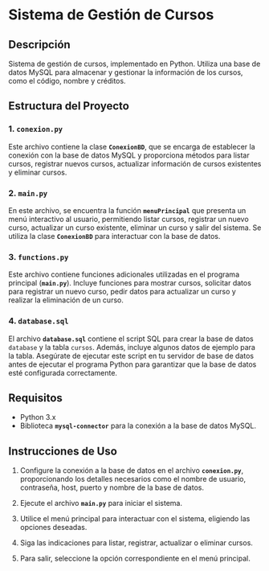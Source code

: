 # Sistema de Gestión de Cursos

## Descripción

Sistema de gestión de cursos, implementado en Python. Utiliza una base de datos MySQL para almacenar y gestionar la información de los cursos, como el código, nombre y créditos.

## Estructura del Proyecto

### 1. `conexion.py`

Este archivo contiene la clase **`ConexionBD`**, que se encarga de establecer la conexión con la base de datos MySQL y proporciona métodos para listar cursos, registrar nuevos cursos, actualizar información de cursos existentes y eliminar cursos.

### 2. `main.py`

En este archivo, se encuentra la función **`menuPrincipal`** que presenta un menú interactivo al usuario, permitiendo listar cursos, registrar un nuevo curso, actualizar un curso existente, eliminar un curso y salir del sistema. Se utiliza la clase **`ConexionBD`** para interactuar con la base de datos.

### 3. `functions.py`

Este archivo contiene funciones adicionales utilizadas en el programa principal (**`main.py`**). Incluye funciones para mostrar cursos, solicitar datos para registrar un nuevo curso, pedir datos para actualizar un curso y realizar la eliminación de un curso.

### 4. `database.sql`

El archivo **`database.sql`** contiene el script SQL para crear la base de datos `database` y la tabla `cursos`. Además, incluye algunos datos de ejemplo para la tabla. Asegúrate de ejecutar este script en tu servidor de base de datos antes de ejecutar el programa Python para garantizar que la base de datos esté configurada correctamente.

## Requisitos

- Python 3.x
- Biblioteca **`mysql-connector`** para la conexión a la base de datos MySQL.

## Instrucciones de Uso

1. Configure la conexión a la base de datos en el archivo **`conexion.py`**, proporcionando los detalles necesarios como el nombre de usuario, contraseña, host, puerto y nombre de la base de datos.

2. Ejecute el archivo **`main.py`** para iniciar el sistema.

3. Utilice el menú principal para interactuar con el sistema, eligiendo las opciones deseadas.

4. Siga las indicaciones para listar, registrar, actualizar o eliminar cursos.

5. Para salir, seleccione la opción correspondiente en el menú principal.
